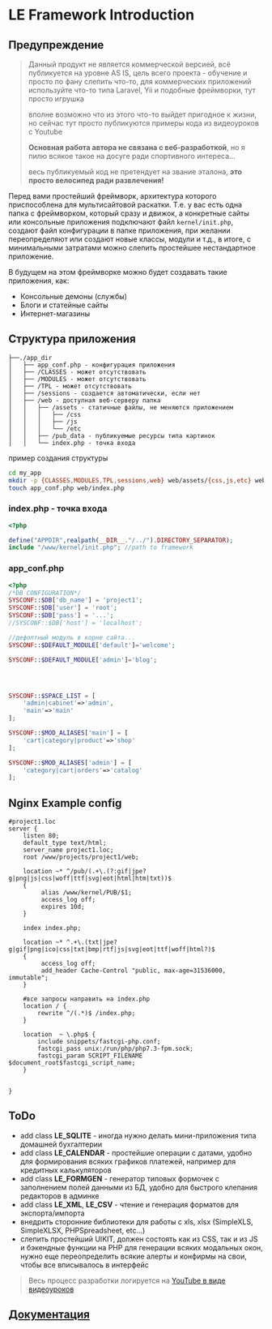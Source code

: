 # LE Framework Introduction

## Предупреждение
>Данный продукт не является коммерческой версией, всё публикуется на уровне AS IS,
>цель всего проекта - обучение и просто по фану слепить что-то, для коммерческих приложений
>используйте что-то типа Laravel, Yii и подобные фреймворки, тут просто игрушка
>
>вполне возможно что из этого что-то выйдет пригодное к жизни, но сейчас тут просто публикуются примеры кода из видеоуроков с Youtube
>
>**Основная работа автора не связана с веб-разработкой**, но я пилю всякое такое на досуге ради спортивного интереса...
>
>весь публикуемый код не претендует на звание эталона, **это просто велосипед ради развлечения!**

Перед вами простейший фреймворк, архитектура которого приспособлена для мультисайтовой раскатки. 
Т.е. у вас есть одна папка с фреймворком, который сразу и движок, а конкретные сайты или консольные приложения подключают файл `kernel/init.php`, создают файл конфигурации в папке приложения, при желании переопределяют или создают новые классы, модули и т.д., в итоге, с минимальными затратами можно слепить простейшее нестандартное приложение.

В будущем на этом фреймворке можно будет создавать такие приложения, как:
* Консольные демоны (службы)
* Блоги и статейные сайты
* Интернет-магазины

## Структура приложения
```
├──./app_dir
│   ├── app_conf.php - конфигурация приложения
│   ├── /CLASSES - может отсутствовать
│   ├── /MODULES - может отсутствовать
│   ├── /TPL - может отсутствовать
│   ├── /sessions - создается автоматически, если нет
│   ├── /web - доступная веб-серверу папка
│   │   ├── /assets - статичные файлы, не меняются приложением
│   │   │   ├── /css
│   │   │   ├── /js
│   │   │   └── /etc
│   │   ├── /pub_data - публикуемые ресурсы типа картинок
│   │   └── index.php - точка входа
```

пример создания структуры
```bash
cd my_app
mkdir -p {CLASSES,MODULES,TPL,sessions,web} web/assets/{css,js,etc} web/pub_data
touch app_conf.php web/index.php
```

### index.php - точка входа
```php
<?php

define("APPDIR",realpath(__DIR__."/../").DIRECTORY_SEPARATOR);
include "/www/kernel/init.php"; //path to framework
```

### app_conf.php
```php
<?php 
/*DB CONFIGURATION*/
SYSCONF::$DB['db_name'] = 'project1';
SYSCONF::$DB['user'] = 'root';
SYSCONF::$DB['pass'] = '...';
//SYSCONF::$DB['host'] = 'localhost';

//дефолтный модуль в корне сайта...
SYSCONF::$DEFAULT_MODULE['default']='welcome';

SYSCONF::$DEFAULT_MODULE['admin']='blog';




SYSCONF::$SPACE_LIST = [
    'admin|cabinet'=>'admin',
    'main'=>'main'
];

SYSCONF::$MOD_ALIASES['main'] = [
    'cart|category|product'=>'shop'
];

SYSCONF::$MOD_ALIASES['admin'] = [
    'category|cart|orders'=>'catalog'
];
```

## Nginx Example config
```nginx
#project1.loc
server {
	listen 80;
	default_type text/html;
	server_name project1.loc;
	root /www/projects/project1/web;

    location ~* ^/pub/(.+\.(?:gif|jpe?g|png|js|css|woff|ttf|svg|eot|html|htm|txt))$
    {
         alias /www/kernel/PUB/$1;
         access_log off;
         expires 10d;
    }

	index index.php;

	location ~* ^.+\.(txt|jpe?g|gif|png|ico|css|txt|bmp|rtf|js|svg|eot|ttf|woff|html?)$
	{
         access_log off;
         add_header Cache-Control "public, max-age=31536000, immutable";
	}
	
	#все запросы направить на index.php
	location / {
		rewrite ^/(.*)$ /index.php;
	}

	location  ~ \.php$ {
		include snippets/fastcgi-php.conf;
		fastcgi_pass unix:/run/php/php7.3-fpm.sock;
		fastcgi_param SCRIPT_FILENAME $document_root$fastcgi_script_name;
	}


}
```


## ToDo
* add class **LE_SQLITE** - иногда нужно делать мини-приложения типа домашней бухгалтерии
* add class **LE_CALENDAR** - простейшие операции с датами, удобно для формирования всяких графиков платежей, например для кредитных калькуляторов
* add class **LE_FORMGEN** - генератор типовых формочек с заполнением полей данными из БД, удобно для быстрого клепания редакторов в админке
* add class **LE_XML**, **LE_CSV** - чтение и генерация форматов для экспорта/импорта
* внедрить сторонние библиотеки для работы с xls, xlsx (SimpleXLS, SimpleXLSX, PHPSpreadsheet, etc...)
* слепить простейший UIKIT, должен состоять как из CSS, так и из JS и бэкендные функции на PHP для генерации всяких модальных окон, нужно еще переопределить всякие алерты и конфирмы на свои, чтобы все вписывалось в интерфейс


> Весь процесс разработки логируется на [YouTube в виде видеоуроков](https://www.youtube.com/watch?v=hEfP0tYnmd4&list=PL0WBDVO8h9xcHuyw19JnOVjbxS-p6X3VF)



 ## [Документация](DOC) 


